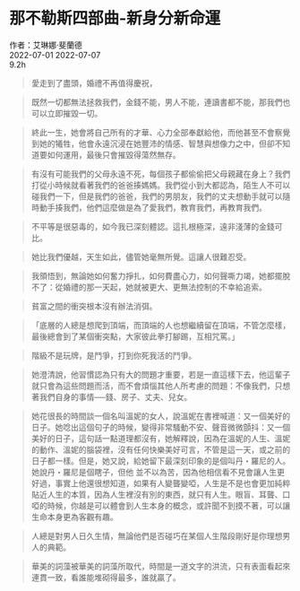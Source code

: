# 那不勒斯四部曲-新身分新命運<br>
作者：艾琳娜·斐蘭德<br>
2022-07-01  2022-07-07<br>
9.2h<br>

> 愛走到了盡頭，婚禮不再值得慶祝，

> 既然一切都無法拯救我們，金錢不能，男人不能，連讀書都不能，那我們也可以立即摧毀一切。

> 終此一生，她會將自己所有的才華、心力全部奉獻給他，而他甚至不會察覺到她的犧牲，他會永遠沉浸在她豐沛的情感、智慧與想像力之中，但卻不知道要如何運用，最後只會摧毀得蕩然無存。

> 有沒有可能我們的父母永遠不死，每個孩子都偷偷把父母親藏在身上？我們打從小時候就看著我們的爸爸揍媽媽。我們從小到大都認為，陌生人不可以碰我們一下，但是我們的爸爸，我們的男朋友，我們的丈夫想動手就可以隨時動手揍我們，他們這麼做是為了愛我們，教育我們，再教育我們。

> 不平等是很惡毒的，如今我已深刻體認。這扎根極深，遠非淺薄的金錢可比。

> 她比我們優越，天生如此，儘管她毫無所覺。這讓人很難忍受。


> 我領悟到，無論她如何奮力掙扎，如何費盡心力，如何聲嘶力竭，她都擺脫不了：從婚禮的那一天起，她就被更大、更無法控制的不幸給追索。


> 貧富之間的衝突根本沒有辦法消弭。


> 「底層的人總是想爬到頂端，而頂端的人也想繼續留在頂端，不管怎麼樣，最後總會到了某個衝突點，大家彼此拳打腳踢，互相咒罵。」

> 階級不是玩牌，是鬥爭，打到你死我活的鬥爭。

> 她澄清說，他習慣認為只有大的問題才重要，若是一直這樣下去，他這輩子就只會為這些問題而活，而不會煩惱其他人所考慮的問題：不像我們，只想著我們自身的事情──錢、房子、丈夫、兒女。

> 她花很長的時間談一個名叫溫妮的女人，說溫妮在書裡喊道：又一個美好的日子。她唸出這個句子的時候，變得非常騷動不安、聲音微微顫抖：又一個美好的日子，這句話一點道理都沒有，她解釋說，因為在溫妮的人生、溫妮的動作、溫妮的腦袋裡，沒有任何快樂美好可言，不管是這一天，或之前的日子都一樣。但是，她又說，給她留下最深刻印象的是個叫丹・羅尼的人。她說丹・羅尼是個瞎子，但他
並不以為苦，因為他相信看不見會讓人生更好過，事實上他還很想知道，如果有人變聾變啞，人生是不是也會更加純粹貼近人生的本質，因為人生裡沒有別的東西，就只有人生。眼盲、耳聾、口啞的時候，你越是可以體會到人生本身的概念，或許聞不到摸不著，可以讓生命本身更為客觀有趣。

> 人總是對男人日久生情，無論他們是否碰巧在某個人生階段剛好是你理想男人的典範。

> 華美的詞藻被華美的詞藻所取代，時間是一道文字的洪流，只有表面看起來連貫一致，看誰能堆砌得最多，誰就贏了。